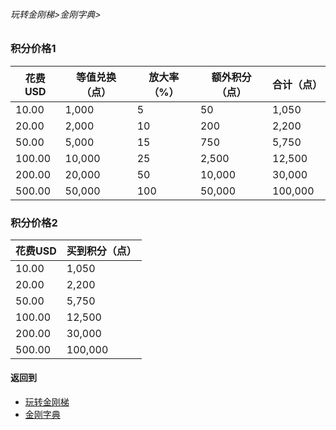 
###### 玩转金刚梯>金刚字典>
### 积分价格1

|花费USD|等值兑换（点）   |放大率（%）|额外积分（点）|合计（点）|
|--------|-----------------|--------|---------------|----------|
|    10.00|                    1,000|             5|                     50|         1,050|
|    20.00|                   2,000|           10|                   200|         2,200|
|    50.00|                   5,000|           15|                   750|         5,750|
|  100.00|                 10,000|           25|                 2,500|      12,500|
|  200.00|                20,000|           50|               10,000|      30,000|
|  500.00|                50,000|         100|               50,000|    100,000|

### 积分价格2
|花费USD|买到积分（点）|
|--------|----------|
|    10.00|         1,050|
|    20.00|         2,200|
|    50.00|         5,750|
|  100.00|      12,500|
|  200.00|      30,000|
|  500.00|    100,000|


#### 返回到
- [玩转金刚梯](https://github.com/a2zitpro/web/blob/master/LadderFree/A.md)
- [金刚字典](https://github.com/a2zitpro/web/blob/master/LadderFree/kkDictionary/KKDictionary.md)


